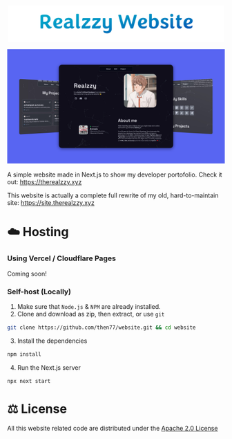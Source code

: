 <!-- Add title and mockup -->
<p align="center"><img src="https://raw.githubusercontent.com/then77/website/main/.github/title.png" alt="Realzzy Website" width="500"></p>

![mockup](https://raw.githubusercontent.com/then77/website/main/.github/mockup.jpg)

<!-- Site description -->
A simple website made in Next.js to show my developer portofolio. Check it out: https://therealzzy.xyz

This website is actually a complete full rewrite of my old, hard-to-maintain site: https://site.therealzzy.xyz

<!-- Host this page -->
# ☁️ Hosting

### Using Vercel / Cloudflare Pages
Coming soon!

### Self-host (Locally)
1. Make sure that `Node.js` & `NPM` are already installed.
2. Clone and download as zip, then extract, or use `git`
```bash
git clone https://github.com/then77/website.git && cd website
```

3. Install the dependencies
```bash
npm install
```

4. Run the Next.js server
```bash
npx next start
```

# ⚖️ License
All this website related code are distributed under the [Apache 2.0 License](https://github.com/then77/website/blob/main/LICENSE)

